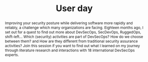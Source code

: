 ---
url: /user-day/lean-security-in-devsecops/
type: user-day
title: User day
name: Lean security&#58; a framework for activities and design factors in DevSecOps
speaker: Dennis Verslegers
image: /img/people/Dennis_Verslegers.png
affiliation: 
role: 
twitter: "@DVerslegers"
abstract: |
    Improving your security posture while delivering software more rapidly and reliably, a challenge which many organizations are facing. Eighteen months ago, I set out for a quest to find out more about DevSecOps, SecDevOps, RuggedOps, shift-left… Which (security) activities are part of DevSecOps? How do we choose between them? and How are they different from traditional security assurance activities? Join this session if you want to find out what I learned on my journey through literature research and interactions with 18 international DevSecOps experts.  
bio: |
    With almost 20 years in the Information Technology and Security field Dennis has acquired a wide perspective on the challenges related to building things and building them securely. His interests range from governance to code and anything in between. He couldn’t be happier living in an age where we can think of things such as infrastructure-as-code, security-as-code and even policy-as-code. Dennis currently performs research on DevSecOps and helps customers on their path towards rapid, reliable and secure software engineering.
---